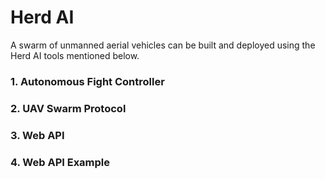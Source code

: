 # Herd AI
A swarm of unmanned aerial vehicles can be built and deployed using the Herd AI tools mentioned below.

### 1. Autonomous Fight Controller 
### 2. UAV Swarm Protocol
### 3. Web API
### 4. Web API Example

